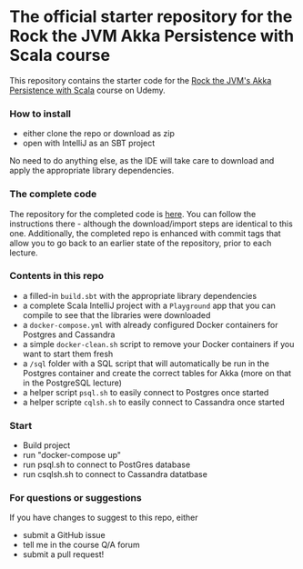 # The official starter repository for the Rock the JVM Akka Persistence with Scala course

This repository contains the starter code for the [Rock the JVM's Akka Persistence with Scala](https://www.udemy.com/akka-persistence) course on Udemy.

### How to install
- either clone the repo or download as zip
- open with IntelliJ as an SBT project

No need to do anything else, as the IDE will take care to download and apply the appropriate library dependencies.

### The complete code

The repository for the completed code is [here](https://github.com/rockthejvm/udemy-akka-persistence). You can follow the instructions there - although the download/import steps are identical to this one. Additionally, the completed repo is enhanced with commit tags that allow you to go back to an earlier state of the repository, prior to each lecture.

### Contents in this repo

* a filled-in `build.sbt` with the appropriate library dependencies
* a complete Scala IntelliJ project with a `Playground` app that you can compile to see that the libraries were downloaded
* a `docker-compose.yml` with already configured Docker containers for Postgres and Cassandra
* a simple `docker-clean.sh` script to remove your Docker containers if you want to start them fresh
* a `/sql` folder with a SQL script that will automatically be run in the Postgres container and create the correct tables for Akka (more on that in the PostgreSQL lecture)
* a helper script `psql.sh` to easily connect to Postgres once started
* a helper scripte `cqlsh.sh` to easily connect to Cassandra once started

### Start

* Build project
* run "docker-compose up"
* run psql.sh to connect to PostGres database
* run csqlsh.sh to connect to Cassandra datatbase

### For questions or suggestions

If you have changes to suggest to this repo, either
- submit a GitHub issue
- tell me in the course Q/A forum
- submit a pull request!
